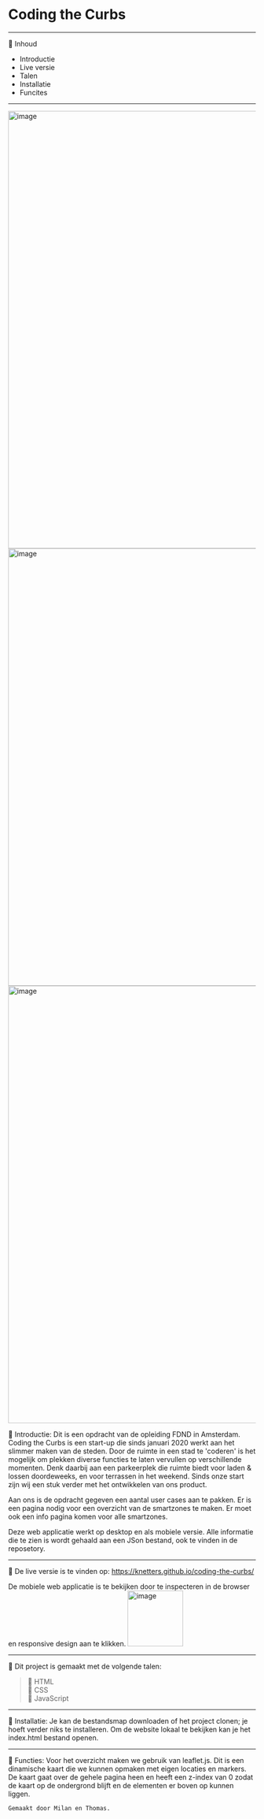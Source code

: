 # Coding the Curbs
_________________________________________________________________________________________________

:postal_horn: Inhoud

 * Introductie
 * Live versie
 * Talen
 * Installatie
 * Funcites
_________________________________________________________________________________________________

<img width="888" alt="image" src="https://user-images.githubusercontent.com/112857190/200804976-07d35ad8-a6de-47ca-b005-1b8c7e23a569.png">
<img width="888" alt="image" src="https://user-images.githubusercontent.com/112857190/200804840-84b640f0-b78f-4ff3-864f-5cf06916c240.png">
<img width="888" alt="image" src="https://user-images.githubusercontent.com/112857190/200805525-02a87b48-fb4f-4c77-85ed-8ec4a9c18fb8.png">


:postal_horn: Introductie: Dit is een opdracht van de opleiding FDND in Amsterdam. Coding the Curbs is een start-up die sinds januari 2020 werkt aan het slimmer maken van de steden. Door de ruimte in een stad te 'coderen' is het mogelijk om plekken diverse functies te laten vervullen op verschillende momenten. Denk daarbij aan een parkeerplek die ruimte biedt voor laden & lossen doordeweeks, en voor terrassen in het weekend. Sinds onze start zijn wij een stuk verder met het ontwikkelen van ons product. 

Aan ons is de opdracht gegeven een aantal user cases aan te pakken. Er is een pagina nodig voor een overzicht van de smartzones te maken. Er moet ook een info pagina komen voor alle smartzones.

Deze web applicatie werkt op desktop en als mobiele versie. Alle informatie die te zien is wordt gehaald aan een JSon bestand, ook te vinden in de reposetory.
_________________________________________________________________________________________________

:postal_horn: De live versie is te vinden op: https://knetters.github.io/coding-the-curbs/

De mobiele web applicatie is te bekijken door te inspecteren in de browser en responsive design aan te klikken.
<img width="113" alt="image" src="https://user-images.githubusercontent.com/112857190/200806462-934b5ea9-5b47-4288-83dc-6446e56e2b72.png">

_________________________________________________________________________________________________

:postal_horn: Dit project is gemaakt met de volgende talen:

> :triangular_flag_on_post: HTML<br>
> :triangular_flag_on_post: CSS<br>
> :triangular_flag_on_post: JavaScript<br>
_________________________________________________________________________________________________

:postal_horn: Installatie: Je kan de bestandsmap downloaden of het project clonen; je hoeft verder niks te installeren. Om de website lokaal te bekijken kan je het index.html bestand openen.
_________________________________________________________________________________________________

:postal_horn: Functies: Voor het overzicht maken we gebruik van leaflet.js. Dit is een dinamische kaart die we kunnen opmaken met eigen locaties en markers. De kaart gaat over de gehele pagina heen en heeft een z-index van 0 zodat de kaart op de ondergrond blijft en de elementen er boven op kunnen liggen.

```
Gemaakt door Milan en Thomas.
```
